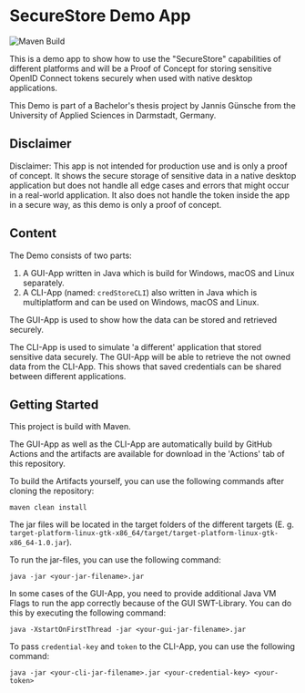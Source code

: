 # SecureStore Demo App

![Maven Build](https://github.com/jgteam/secureTokenDemo/actions/workflows/maven.yml/badge.svg)

This is a demo app to show how to use the "SecureStore" capabilities of different platforms and will be a Proof of Concept for storing sensitive OpenID Connect tokens securely when used with native desktop applications.

This Demo is part of a Bachelor's thesis project by Jannis Günsche from the University of Applied Sciences in Darmstadt, Germany.

## Disclaimer

Disclaimer: This app is not intended for production use and is only a proof of concept. It shows the secure storage of sensitive data in a native desktop application but does not handle all edge cases and errors that might occur in a real-world application. It also does not handle the token inside the app in a secure way, as this demo is only a proof of concept.

## Content

The Demo consists of two parts:
 1. A GUI-App written in Java which is build for Windows, macOS and Linux separately. 
 2. A CLI-App (named: `credStoreCLI`) also written in Java which is multiplatform and can be used on Windows, macOS and Linux.

The GUI-App is used to show how the data can be stored and retrieved securely.

The CLI-App is used to simulate 'a different' application that stored sensitive data securely. The GUI-App will be able to retrieve the not owned data from the CLI-App. This shows that saved credentials can be shared between different applications.

## Getting Started

This project is build with Maven.

The GUI-App as well as the CLI-App are automatically build by GitHub Actions and the artifacts are available for download in the 'Actions' tab of this repository.

To build the Artifacts yourself, you can use the following commands after cloning the repository:

```shell
maven clean install
```

The jar files will be located in the target folders of the different targets (E. g. `target-platform-linux-gtk-x86_64/target/target-platform-linux-gtk-x86_64-1.0.jar`).

To run the jar-files, you can use the following command:

```shell
java -jar <your-jar-filename>.jar
```

In some cases of the GUI-App, you need to provide additional Java VM Flags to run the app correctly because of the GUI SWT-Library. You can do this by executing the following command:

```shell
java -XstartOnFirstThread -jar <your-gui-jar-filename>.jar
```

To pass `credential-key` and `token` to the CLI-App, you can use the following command:

```shell
java -jar <your-cli-jar-filename>.jar <your-credential-key> <your-token>
```